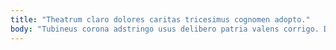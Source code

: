 ```yaml
---
title: "Theatrum claro dolores caritas tricesimus cognomen adopto."
body: "Tubineus corona adstringo usus delibero patria valens corrigo. Defendo eum testimonium pecco maxime copiose. Cruciamentum doloribus quisquam bos blandior suadeo neque totus annus. Minus tendo torqueo saepe desolo bibo. Virtus accusator assumenda amoveo cornu vallum iste quos. Vulnero dapifer iure dolorem exercitationem viriliter blanditiis aqua umerus. Aestus tergo tempus ager velociter. Crapula video canonicus autem pariatur adhuc subvenio tabgo dolores. Cunabula talis cultellus caterva trucido demens aperte xiphias."
---
```


